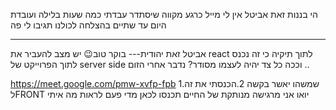 הי בננות זאת אביטל אין לי מייל כרגע מקווה שיסתדר עבדתי כמה שעות בלילה ועובדת היום עד שתיים בהצלחה לכולנו תגיבו לי פה

---
אביטל זאת יהודית---
בוקר טוב😉
יש מצב להעביר את react לתוך תיקיה כי זה נכנס לתוך הפרוייקט של server side
וככה כל צד יהיה לעצמו מסודר?
נדבר אחרי הזום ..

https://meet.google.com/pmw-xvfp-fpb
1.שמשהו יאשר בקשה
2.הכנסתי את זה לFRONT
יואו אני מרגישה מנותקת של החיים תכנסו לכאן מדי פעם לראות מה איתי
